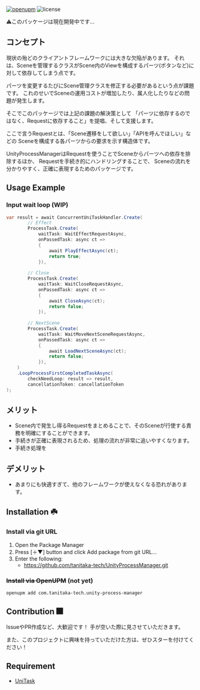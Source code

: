 [![openupm](https://img.shields.io/npm/v/com.tanitaka.unity-process-manager?label=openupm&registry_uri=https://package.openupm.com)](https://openupm.com/packages/com.tanitaka.unity-process-manager/)
![license](https://img.shields.io/github/license/tanitaka-tech/UnityProcessManager)

⚠️このパッケージは現在開発中です...

## コンセプト

現状の殆どのクライアントフレームワークには大きな欠陥があります。
それは、Sceneを管理するクラスがScene内のViewを構成するパーツ(ボタンなど)に対して依存してしまう点です。

パーツを変更するたびにScene管理クラスを修正する必要があるという点が課題です。
これのせいでSceneの運用コストが増加したり、属人化したりなどの問題が発生します。

そこでこのパッケージでは上記の課題の解決策として
「パーツに依存するのではなく、Requestに依存すること」を提唱、そして支援します。

ここで言うRequestとは、「Scene遷移をして欲しい」「APIを呼んでほしい」などの
Sceneを構成する各パーツからの要求を示す構造体です。

UnityProcessManagerはRequestを使うことでSceneからパーツへの依存を排除するほか、
Requestを手続き的にハンドリングすることで、 Sceneの流れを分かりやすく、正確に表現するためのパッケージです。

## Usage Example

### Input wait loop (WIP)
```cs
var result = await ConcurrentUniTaskHandler.Create(  
        // Effect
        ProcessTask.Create(  
            waitTask: WaitEffectRequestAsync,  
            onPassedTask: async ct =>  
            {  
                await PlayEffectAsync(ct);
                return true;  
            }),
    
        // Close
        ProcessTask.Create(  
            waitTask: WaitCloseRequestAsync,  
            onPassedTask: async ct =>  
            {  
                await CloseAsync(ct);
                return false;  
            }), 
    
        // NextScene
        ProcessTask.Create(  
            waitTask: WaitMoveNextSceneRequestAsync,  
            onPassedTask: async ct =>  
            {  
                await LoadNextSceneAsync(ct);
                return false;
            }), 
    )    
    .LoopProcessFirstCompletedTaskAsync(  
        checkNeedLoop: result => result,  
        cancellationToken: cancellationToken  
);
```

## メリット
- Scene内で発生し得るRequestをまとめることで、そのSceneが行使する責務を明確にすることができます。
- 手続きが正確に表現されるため、処理の流れが非常に追いやすくなります。
- 手続き処理を

## デメリット
- あまりにも快適すぎて、他のフレームワークが使えなくなる恐れがあります。

## Installation ☘️

### Install via git URL
1. Open the Package Manager
1. Press [＋▼] button and click Add package from git URL...
1. Enter the following:
    - https://github.com/tanitaka-tech/UnityProcessManager.git

### ~~Install via OpenUPM~~ (not yet)
```sh
openupm add com.tanitaka-tech.unity-process-manager
```

## Contribution 🎆
IssueやPR作成など、大歓迎です！
手が空いた際に見させていただきます。

また、このプロジェクトに興味を持っていただけた方は、ぜひスターを付けてください！

## Requirement
- [UniTask](https://github.com/Cysharp/UniTask)
